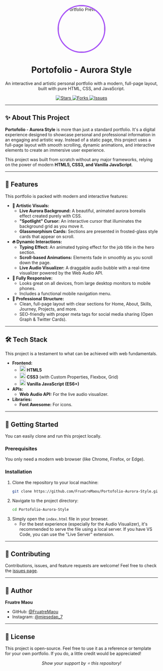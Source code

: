 <div align="center">
  <img src="https://files.catbox.moe/9k0smg.jpg" alt="Portfolio Preview" width="150" style="border-radius: 50%; border: 4px solid #a855f7;">
  <h1>Portofolio - Aurora Style</h1>
  <p>
    An interactive and artistic personal portfolio with a modern, full-page layout, built with pure HTML, CSS, and JavaScript.
  </p>

  <p>
    <a href="https://github.com/FruatreMaou/Portofolio-Aurora-Style/stargazers">
      <img src="https://img.shields.io/github/stars/FruatreMaou/Portofolio-Aurora-Style?style=for-the-badge&logo=github&color=a855f7" alt="Stars">
    </a>
    <a href="https://github.com/FruatreMaou/Portofolio-Aurora-Style/network/members">
      <img src="https://img.shields.io/github/forks/FruatreMaou/Portofolio-Aurora-Style?style=for-the-badge&logo=github&color=f472b6" alt="Forks">
    </a>
    <a href="https://github.com/FruatreMaou/Portofolio-Aurora-Style/issues">
      <img src="https://img.shields.io/github/issues/FruatreMaou/Portofolio-Aurora-Style?style=for-the-badge&logo=github&color=38bdf8" alt="Issues">
    </a>
  </p>
</div>

---

## ✨ About This Project

**Portofolio - Aurora Style** is more than just a standard portfolio. It's a digital experience designed to showcase personal and professional information in an engaging and artistic way. Instead of a static page, this project uses a full-page layout with smooth scrolling, dynamic animations, and interactive elements to create an immersive user experience.

This project was built from scratch without any major frameworks, relying on the power of modern **HTML5, CSS3, and Vanilla JavaScript**.

---

## 🚀 Features

This portfolio is packed with modern and interactive features:

-   **🎨 Artistic Visuals:**
    -   **Live Aurora Background:** A beautiful, animated aurora borealis effect created purely with CSS.
    -   **"Spotlight" Cursor:** An interactive cursor that illuminates the background grid as you move it.
    -   **Glassmorphism Cards:** Sections are presented in frosted-glass style cards that appear on scroll.
-   **🔥 Dynamic Interactions:**
    -   **Typing Effect:** An animated typing effect for the job title in the hero section.
    -   **Scroll-based Animations:** Elements fade in smoothly as you scroll down the page.
    -   **Live Audio Visualizer:** A draggable audio bubble with a real-time visualizer powered by the Web Audio API.
-   **📱 Fully Responsive:**
    -   Looks great on all devices, from large desktop monitors to mobile phones.
    -   Includes a functional mobile navigation menu.
-   **💼 Professional Structure:**
    *   Clean, full-page layout with clear sections for Home, About, Skills, Journey, Projects, and more.
    *   SEO-friendly with proper meta tags for social media sharing (Open Graph & Twitter Cards).

---

## 🛠️ Tech Stack

This project is a testament to what can be achieved with web fundamentals.

-   **Frontend:**
    -   <img src="https://skillicons.dev/icons?i=html" width="20" height="20" alt="HTML5" /> **HTML5**
    -   <img src="https://skillicons.dev/icons?i=css" width="20" height="20" alt="CSS3" /> **CSS3** (with Custom Properties, Flexbox, Grid)
    -   <img src="https://skillicons.dev/icons?i=js" width="20" height="20" alt="JavaScript" /> **Vanilla JavaScript (ES6+)**
-   **APIs:**
    -   **Web Audio API:** For the live audio visualizer.
-   **Libraries:**
    -   **Font Awesome:** For icons.

---

## 🔧 Getting Started

You can easily clone and run this project locally.

### Prerequisites

You only need a modern web browser (like Chrome, Firefox, or Edge).

### Installation

1.  Clone the repository to your local machine:
    ```bash
    git clone https://github.com/FruatreMaou/Portofolio-Aurora-Style.git
    ```
2.  Navigate to the project directory:
    ```bash
    cd Portofolio-Aurora-Style
    ```
3.  Simply open the `index.html` file in your browser.
    -   For the best experience (especially for the Audio Visualizer), it's recommended to serve the file using a local server. If you have VS Code, you can use the "Live Server" extension.

---

## 🤝 Contributing

Contributions, issues, and feature requests are welcome! Feel free to check the [issues page](https://github.com/FruatreMaou/Portofolio-Aurora-Style/issues).

---

## 👤 Author

**Fruatre Maou**

-   GitHub: [@FruatreMaou](https://github.com/FruatreMaou)
-   Instagram: [@miesedap_7](https://www.instagram.com/miesedap_7)

---

## 📄 License

This project is open-source. Feel free to use it as a reference or template for your own portfolio. If you do, a little credit would be appreciated!

<div align="center">
  <em>Show your support by ⭐️ this repository!</em>
</div>
